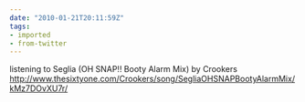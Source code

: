 ```yaml
---
date: "2010-01-21T20:11:59Z"
tags:
- imported
- from-twitter
---
```

listening to Seglia \(OH SNAP!! Booty Alarm Mix) by Crookers http://www.thesixtyone.com/Crookers/song/SegliaOHSNAPBootyAlarmMix/kMz7DOvXU7r/
